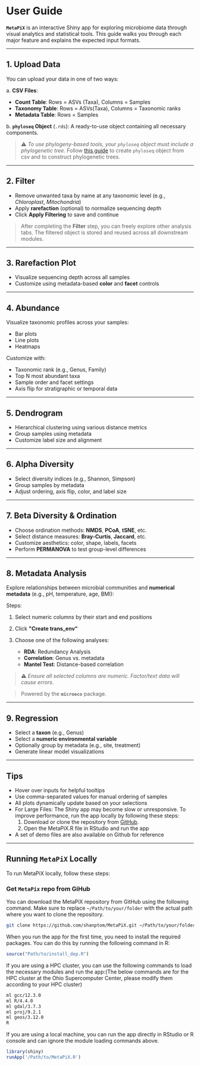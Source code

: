 # User Guide

**`MetaPiX`** is an interactive Shiny app for exploring microbiome data through visual analytics and statistical tools. This guide walks you through each major feature and explains the expected input formats.

---

##  1. Upload Data

You can upload your data in one of two ways:

a.  **CSV Files**:

  * **Count Table**: Rows = ASVs (Taxa), Columns = Samples
  * **Taxonomy Table**: Rows = ASVs(Taxa), Columns = Taxonomic ranks
  * **Metadata Table**: Rows = Samples  
    

b.  **`phyloseq` Object** (`.rds`): A ready-to-use object containing all necessary components.  


> ⚠️ *To use phylogeny-based tools, your `phyloseq` object must include a phylogenetic tree.* Follow [this guide](https://github.com/shanptom/metaX/blob/main/Phyloseq.md) to create `phyloseq` object from csv and to construct phylogenetic trees.

---

##  2. Filter

* Remove unwanted taxa by name at any taxonomic level (e.g., *Chloroplast*, *Mitochondria*)
* Apply **rarefaction** (optional) to normalize sequencing depth
* Click **Apply Filtering** to save and continue
>  After completing the **Filter** step, you can freely explore other analysis tabs. The filtered object is stored and reused across all downstream modules.

---

##  3. Rarefaction Plot

* Visualize sequencing depth across all samples
* Customize using metadata-based **color** and **facet** controls

---

##  4. Abundance

Visualize taxonomic profiles across your samples:

*  Bar plots
*  Line plots
*  Heatmaps

Customize with:

* Taxonomic rank (e.g., Genus, Family)
* Top N most abundant taxa
* Sample order and facet settings
* Axis flip for stratigraphic or temporal data

---

##  5. Dendrogram

* Hierarchical clustering using various distance metrics
* Group samples using metadata
* Customize label size and alignment

---

##  6. Alpha Diversity

* Select diversity indices (e.g., Shannon, Simpson)
* Group samples by metadata
* Adjust ordering, axis flip, color, and label size

---

##  7. Beta Diversity & Ordination

* Choose ordination methods: **NMDS**, **PCoA**, **tSNE**, etc.
* Select distance measures: **Bray-Curtis**, **Jaccard**, etc.
* Customize aesthetics: color, shape, labels, facets
* Perform **PERMANOVA** to test group-level differences

---

##  8. Metadata Analysis

Explore relationships between microbial communities and **numerical metadata** (e.g., pH, temperature, age, BMI):

Steps:

1. Select numeric columns by their start and end positions
2. Click **"Create trans\_env"**
3. Choose one of the following analyses:

   * **RDA**: Redundancy Analysis
   * **Correlation**: Genus vs. metadata
   * **Mantel Test**: Distance-based correlation

> ⚠️ *Ensure all selected columns are numeric. Factor/text data will cause errors.*

> Powered by the **`microeco`** package.

---

##  9. Regression

* Select a **taxon** (e.g., Genus)
* Select a **numeric environmental variable**
* Optionally group by metadata (e.g., site, treatment)
* Generate linear model visualizations

---

##  Tips

* Hover over inputs for helpful tooltips
* Use comma-separated values for manual ordering of samples
* All plots dynamically update based on your selections
* For Large Files: The Shiny app may become slow or unresponsive. To improve performance, run the app locally by following these steps:
    1. Download or clone the repository from [GitHub](https://github.com/shanptom/metaX).
    2. Open the MetaPiX.R file in RStudio and run the app
* A set of demo files are also available on Github for reference 

---
## Running `MetaPiX` Locally

To run MetaPiX locally, follow these steps:


### Get `MetaPix` repo from GiHub

You can download the MetaPiX repository from GitHub using the following command. Make sure to replace `~/Path/to/your/folder` with the actual path where you want to clone the repository.

```bash
git clone https://github.com/shanptom/MetaPiX.git ~/Path/to/your/folder
```
When you run the app for the first time, you need to install the required packages. You can do this by running the following command in R:

```r
source("Path/to/install_dep.R") 
```

If you are using a HPC cluster, you can use the following commands to load the necessary modules and run the app:(The below commands are for the HPC cluster at the Ohio Supercomputer Center, please modify them according to your HPC cluster)

```bash
ml gcc/12.3.0
ml R/4.4.0
ml gdal/3.7.3
ml proj/9.2.1
ml geos/3.12.0
R
```
If you are using a local machine, you can run the app directly in RStudio or R console and can ignore the module loading commands above.

```r
library(shiny)
runApp('/Path/to/MetaPiX.R')
```